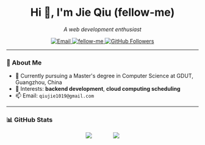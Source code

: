 <h1 align="center">Hi 👋, I'm Jie Qiu (fellow-me)</h1>
<p align="center">
  <em>A web development enthusiast</em>
</p>

<p align="center">
  <a href="mailto:qiujie1019@gmail.com">
    <img src="https://img.shields.io/badge/Email-Contact-blue" alt="Email" />
  </a>
  <a href="https://github.com/fellow-me">
    <img src="https://komarev.com/ghpvc/?username=fellow-me&label=Profile+Views" alt="fellow-me" />
  </a>
    <a href="https://github.com/fellow-me?tab=followers">
    <img src="https://img.shields.io/github/followers/fellow-me?label=GitHub%20Followers&style=flat-square" alt="GitHub Followers" />
  </a>
</p>

---

### 🚀 About Me

- 🔭 Currently pursuing a Master's degree in Computer Science at GDUT, Guangzhou, China
- 🧠 Interests: **backend development**, **cloud computing scheduling**
- 📫 Email: `qiujie1019@gmail.com`

---

### 📊 GitHub Stats

<div align="center">
  <img src="https://github-readme-stats.vercel.app/api?username=fellow-me&show_icons=true&theme=ambient_gradient" />
  &nbsp;&nbsp;&nbsp;&nbsp;&nbsp;&nbsp;&nbsp;&nbsp;&nbsp;&nbsp;&nbsp;&nbsp;
  <img src="https://github-readme-stats.vercel.app/api/top-langs/?username=fellow-me&layout=compact&theme=ambient_gradient" />
</div>
